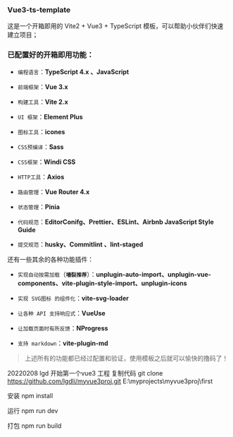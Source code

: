 ### Vue3-ts-template



这是一个开箱即用的 Vite2 + Vue3 + TypeScript 模板，可以帮助小伙伴们快速建立项目；



### 已配置好的开箱即用功能：

- `编程语言`：**TypeScript 4.x 、JavaScript**
- `前端框架`：**Vue 3.x**
- `构建工具`：**Vite 2.x**
- `UI 框架`：**Element Plus**
- `图标工具`：**icones**
- `CSS预编译`：**Sass**
- `CSS框架`：**Windi CSS**
- `HTTP工具`：**Axios**

- `路由管理`：**Vue Router 4.x**
- `状态管理`：**Pinia**
- `代码规范`：**EditorConifg、Prettier、ESLint、Airbnb JavaScript Style Guide**
- `提交规范`：**husky、Commitlint 、lint-staged**

还有一些其余的各种功能插件：

- `实现自动按需加载`（**`墙裂推荐`**）：**unplugin-auto-import、unplugin-vue-components、vite-plugin-style-import、unplugin-icons**
- `实现 SVG图标 的组件化`：**vite-svg-loader**
- `让各种 API 支持响应式`：**VueUse**

- `让加载页面时有所反馈`：**NProgress**

- `支持 markdown`：**vite-plugin-md**

> 上述所有的功能都已经过配置和验证，使用模板之后就可以愉快的撸码了！



20220208 lgd 开始第一个vue3 工程
复制代码
git clone https://github.com/lgdli/myvue3proj.git E:\myprojects\myvue3proj\first

安装
npm install

运行
npm run dev

打包
npm run build

